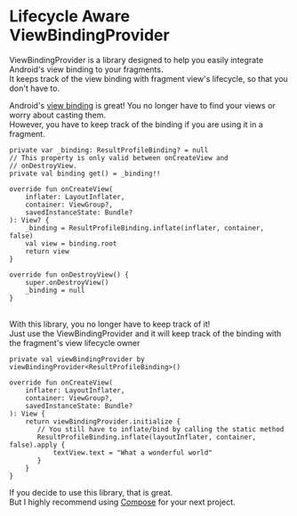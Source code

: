 # Lifecycle Aware ViewBindingProvider

ViewBindingProvider is a library designed to help you easily integrate Android's view binding to your fragments. <br>
It keeps track of the view binding with fragment view's lifecycle, so that you don't have to.

Android's [view binding](https://developer.android.com/topic/libraries/view-binding) is great!
You no longer have to find your views or worry about casting them. <br>
However, you have to keep track of the binding if you are using it in a fragment.

```
private var _binding: ResultProfileBinding? = null
// This property is only valid between onCreateView and
// onDestroyView.
private val binding get() = _binding!!

override fun onCreateView(
    inflater: LayoutInflater,
    container: ViewGroup?,
    savedInstanceState: Bundle?
): View? {
    _binding = ResultProfileBinding.inflate(inflater, container, false)
    val view = binding.root
    return view
}

override fun onDestroyView() {
    super.onDestroyView()
    _binding = null
}
```

<br>
With this library, you no longer have to keep track of it!<br> 
Just use the ViewBindingProvider and it will keep track of the binding with the fragment's view lifecycle owner <br>

```
private val viewBindingProvider by viewBindingProvider<ResultProfileBinding>()

override fun onCreateView(
    inflater: LayoutInflater,
    container: ViewGroup?,
    savedInstanceState: Bundle?
): View {
    return viewBindingProvider.initialize {
       // You still have to inflate/bind by calling the static method
       ResultProfileBinding.inflate(layoutInflater, container, false).apply {
           textView.text = "What a wonderful world"
       }
    }
}
```

If you decide to use this library, that is great.<br>
But I highly recommend using [Compose](https://developer.android.com/jetpack/compose) for your next project.
